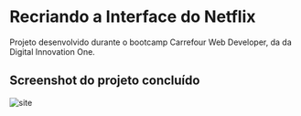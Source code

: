 # Recriando a Interface do Netflix

Projeto desenvolvido durante o bootcamp Carrefour Web Developer, da da Digital Innovation One.

## Screenshot do projeto concluído
![site](https://user-images.githubusercontent.com/84294007/167317305-87d6c5b2-2e4f-4b82-aaf0-702e68aaf54d.png)
